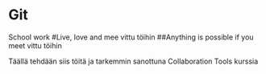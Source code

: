 # Git
School work
#Live, love and mee vittu töihin
##Anything is possible if you meet vittu töihin

Täällä tehdään siis töitä ja tarkemmin sanottuna Collaboration Tools kurssia
